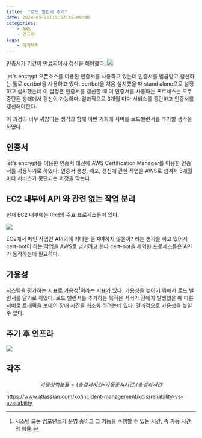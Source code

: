 ```yaml
---
title:  "로드 밸런서 추가"
date: 2024-05-20T15:57:45+09:00
categories: 
    - AWS
    - 인프라
tags:
    - 아키텍처
---
```


인증서가 기간이 만료되어서 갱신을 해야했다.
![](https://i.imgur.com/vIrh4Wo.png)
 
let's encrypt 오픈소스를 이용한 인증서를 사용하고 있는데 인증서를 발급받고 갱신하는 툴로 certbot을 사용하고 있다.
certbot을 처음 설치했을 때 stand alone으로 설정하고 설치했는데 이 설정은 인증서를 갱신할 때 이 인증서를 사용하는 프로세스는 모두 중단된 상태에서 갱신이 가능하다. 결과적으로 3개월 마다 서비스를 중단하고 인증서를 갱신해야한다.

이 과정이 너무 귀찮다는 생각과 함께 이번 기회에 서버를 로드밸런서를 추가할 생각을 하였다.

## 인증서
let's encrypt를 이용한 인증서 대신에 AWS Certification Manager를 이용한 인증서를 사용하기로 하였다. 인증서 생성, 배포, 갱신에 관한 작업을 AWS로 넘겨서 3개월 마다 서비스가 중단되는 과정을 막는다.

## EC2 내부에 API 와 관련 없는 작업 분리
현재 EC2 내부에는 아래의 주요 프로세스들이 있다.

![](https://i.imgur.com/Rands7Q.png)

EC2에서 메인 작업인 API외에 최대한 줄여야하지 않을까? 라는 생각을 하고 있어서 cert-bot이 하는 작업을 AWS로 넘기려고 한다 cert-bot을 제외한 프로세스들은 API가 동작하는데 필요하다.

## 가용성
시스템을 평가하는 지표로 가용성[^1]이라는 지표가 있다. 가용성을 높이기 위해서 로드 밸런서를 달기로 하였다. 로드 밸런서를 추가하는 목적은 서버가 장애가 발생했을 때 다른 서버로 트래픽을 보내어 장애 시간을 최소화 하려는데 있다. 결과적으로 가용성을 높일 수 있다.

## 추가 후 인프라
![](https://i.imgur.com/V9eeIgr.png)

## 각주
[^1]: 시스템 또는 컴포넌트가 운영 중이고 그 기능을 수행할 수 있는 시간, 즉 가동 시간의 비율.

$$
 가용성 백분율 = (총 경과 시간 – 가동 중지 시간) / 총 경과 시간
$$
  
https://www.atlassian.com/ko/incident-management/kpis/reliability-vs-availability
